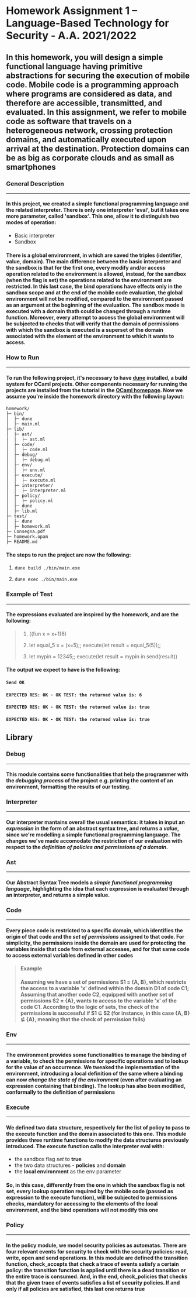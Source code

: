 # Homework Assignment 1 – Language-Based Technology for Security - A.A. 2021/2022

## In this homework, you will design a simple functional language having primitive abstractions for securing the execution of mobile code. Mobile code is a programming approach where programs are considered as data, and therefore are accessible, transmitted, and evaluated. In this assignment, we refer to mobile code as software that travels on a heterogeneous network, crossing protection domains, and automatically executed upon arrival at the destination. Protection domains can be as big as corporate clouds and as small as smartphones

### **General Description**

***

#### In this project, we created a simple functional programming language and the related interpreter. There is only one interpreter 'eval', but it takes one more parameter, called 'sandbox'. This one, allow it to distinguish two modes of operation:  
* Basic interpreter
* Sandbox
#### There is a global environment, in which are saved the triples (identifier, value, domain). The main difference between the basic interpreter and the sandbox is that for the first one, every modify and/or access operation related to the environment is allowed, instead, for the sandbox (when the flag is set) the operations related to the environment are restricted. In this last case, the bind operations have effects only in the sandbox scope and at the end of the mobile code evaluation, the global environment will not be modified, compared to the environment passed as an argument at the beginning of the evaluation. The sandbox mode is executed with a domain thath could be changed through a runtime function. Moreover, every attempt to access the global environment will be subjected to checks that will verify that the domain of permissions with which the sandbox is executed is a superset of the domain associated with the element of the environment to which it wants to access.


### **How to Run**

***

#### To run the following project, it's necessary to have [**dune**](https://dune.build/) installed, a build system for OCaml projects. Other components necessary for running the projects are installed from the tutorial in the [**OCaml homepage**](https://ocaml.org/learn/tutorials/up_and_running.html). Now we assume you're inside the homework directory with the following layout:

    homework/
    ├─ bin/
    │  ├─ dune
    │  ├─ main.ml
    ├─ lib/
    │  ├─ ast/
    |  |  ├─ ast.ml  
    │  ├─ code/
    │  │  ├─ code.ml
    │  ├─ debug/
    │  │  ├─ debug.ml
    │  ├─ env/
    │  │  ├─ env.ml
    │  ├─ execute/
    │  │  ├─ execute.ml
    │  ├─ interpreter/
    │  │  ├─ interpreter.ml
    │  ├─ policy/
    │  │  ├─ policy.ml
    │  ├─ dune
    │  ├─ lib.ml
    ├─ test/
    │  ├─ dune
    │  ├─ homework.ml
    ├─ Consegna.pdf
    ├─ homework.opam
    ├─ README.md

#### The steps to run the project are now the following:

1. `dune build ./bin/main.exe` 

2. `dune exec ./bin/main.exe` 

### **Example of Test**

***

#### The expressions evaluated are inspired by the homework, and are the following: 

> 1. ((fun x = x+1)6)
>
> 2. let equal_5 x = (x=5);; execute(let result = equal_5(5));;
>
> 3. let mypin = 12345;; execute(let result = mypin in send(result))

#### The output we expect to have is the following:

#### `Send OK`
#### `EXPECTED RES: OK - OK TEST: the returned value is: 6`
#### `EXPECTED RES: OK - OK TEST: the returned value is: true`
#### `EXPECTED RES: OK - OK TEST: the returned value is: true`

## **Library**

### **Debug**

***

#### This module contains some functionalities that help the programmer with the *debugging process* of the project e.g. printing the content of an environment, formatting the results of our testing.

### **Interpreter**

***

#### Our interpreter mantains overall the usual semantics: it takes in input an *expression* in the form of an **abstract syntax tree**, and returns a *value*, since we're modelling a simple functional programming language. The changes we've made accomodate the restriction of our evaluation with respect to the *definition of policies and permissions of a domain*. 

### **Ast**

***

#### Our Abstract Syntax Tree models a *simple functional programming language*, highlighting the idea that each expression is evaluated through an interpreter, and returns a simple value. 

### **Code**

***

#### Every piece code is restricted to a specific **domain**, which identifies the origin of that code and the *set of permissions* assigned to that code. For simplicity, the permissions inside the domain are used for protecting the variables inside that code from external accesses, and for that same code to access external variables defined in other codes

> #### Example
> ####
> #### Assuming we have a set of permissions S1 = {A, B}, which restricts the access to a variable 'x' defined within the domain D1 of code C1; Assuming that another code C2, equipped with another set of permissions S2 = {A}, wants to access to the variable 'x' of the code C1. According to the logic of sets, the check of the permissions is successful if S1 ⊆ S2 (for instance, in this case {A, B} ⊈ {A}, meaning that the check of permission fails)
 
### **Env**

***

#### The environment provides some functionalities to manage the binding of a variable, to check the permissions for specific operations and to lookup for the value of an occurrence. We tweaked the implementation of the environment, introducing a **local** definition of the same where a binding can now *change the state of the environment* (even after evaluating an expression containing that binding). The lookup has also been modified, conformally to the definition of permissions

### **Execute**

***

#### We defined two data structure, respectively for the list of policy to pass to the execute function and the domain associated to this one. This module provides three runtime functions to modify the data structures previously introduced. The execute function calls the interpreter eval with:

* the sandbox flag *set* to **true**
* the two data structures - **policies** and **domain**
* the **local environment** as the env parameter

#### So, in this case, differently from the one in which the sandbox flag is not set, every lookup operation required by the mobile code (passed as expression to the execute function), will be subjected to permissions checks, mandatory for accessing to the elements of the local environment, and the bind operations will not modify this one

### **Policy**

***

#### In the policy module, we model security policies as automatas. There are four relevant events for security to check with the security policies: read, write, open and send operations. In this module are defined the transition function, check_accepts that check a trace of events satisfy a certain policy: the transition function is applied until there is a dead transition or the entire trace is consumed. And, in the end, check_policies that checks that the given trace of events satisfies a list of security policies. If and only if all policies are satisfied, this last one returns true